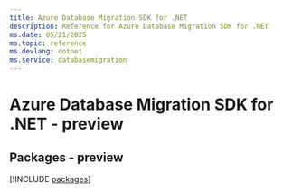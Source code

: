 ```yaml
---
title: Azure Database Migration SDK for .NET
description: Reference for Azure Database Migration SDK for .NET
ms.date: 05/21/2025
ms.topic: reference
ms.devlang: dotnet
ms.service: databasemigration
---
```

# Azure Database Migration SDK for .NET - preview
## Packages - preview
[!INCLUDE [packages](database-migration-index.md)]